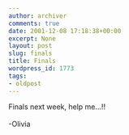 ```yaml
---
author: archiver
comments: true
date: 2001-12-08 17:18:38+00:00
excerpt: None
layout: post
slug: finals
title: Finals
wordpress_id: 1773
tags:
- oldpost
---
```


Finals next week, help me...!!<br /><br />-Olivia